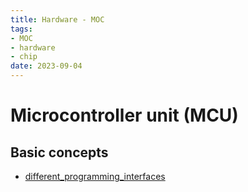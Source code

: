 ```yaml
---
title: Hardware - MOC
tags:
- MOC
- hardware
- chip
date: 2023-09-04
---
```


# Microcontroller unit (MCU)

## Basic concepts

* [different_programming_interfaces](computer_sci/hardware/MCU/different_programming_interfaces.md)
